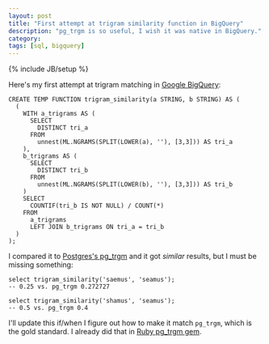 ```yaml
---
layout: post
title: "First attempt at trigram similarity function in BigQuery"
description: "pg_trgm is so useful, I wish it was native in BigQuery."
category:
tags: [sql, bigquery]
---
```

{% include JB/setup %}

Here's my first attempt at trigram matching in [Google BigQuery](https://cloud.google.com/bigquery):

```
CREATE TEMP FUNCTION trigram_similarity(a STRING, b STRING) AS (
  (
    WITH a_trigrams AS (
      SELECT
        DISTINCT tri_a
      FROM
        unnest(ML.NGRAMS(SPLIT(LOWER(a), ''), [3,3])) AS tri_a
    ),
    b_trigrams AS (
      SELECT
        DISTINCT tri_b
      FROM
        unnest(ML.NGRAMS(SPLIT(LOWER(b), ''), [3,3])) AS tri_b
    )
    SELECT
      COUNTIF(tri_b IS NOT NULL) / COUNT(*)
    FROM
      a_trigrams
      LEFT JOIN b_trigrams ON tri_a = tri_b
  )
);
```

I compared it to [Postgres's pg_trgm](https://www.postgresql.org/docs/12/pgtrgm.html) and it got _similar_ results, but I must be missing something:


```
select trigram_similarity('saemus', 'seamus');
-- 0.25 vs. pg_trgm 0.272727

select trigram_similarity('shamus', 'seamus');
-- 0.5 vs. pg_trgm 0.4
```

I'll update this if/when I figure out how to make it match `pg_trgm`, which is the gold standard. I already did that in [Ruby pg_trgm gem](https://github.com/seamusabshere/pg_trgm).
